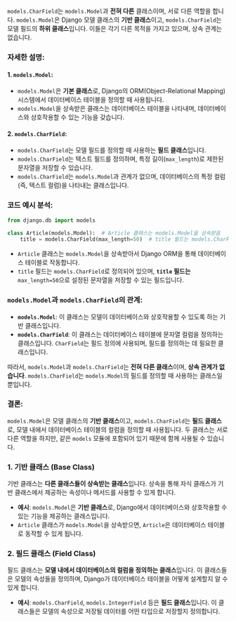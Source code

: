 `models.CharField`는 `models.Model`과 **전혀 다른** 클래스이며, 서로 다른 역할을 합니다. `models.Model`은 Django 모델 클래스의 **기반 클래스**이고, `models.CharField`는 모델 필드의 **하위 클래스**입니다. 이들은 각기 다른 목적을 가지고 있으며, 상속 관계는 없습니다. 

### 자세한 설명:

#### 1. **`models.Model`**:
- `models.Model`은 **기본 클래스**로, Django의 ORM(Object-Relational Mapping) 시스템에서 데이터베이스 테이블을 정의할 때 사용됩니다.
- `models.Model`을 상속받은 클래스는 데이터베이스 테이블을 나타내며, 데이터베이스와 상호작용할 수 있는 기능을 갖습니다.

#### 2. **`models.CharField`**:
- `models.CharField`는 모델 필드를 정의할 때 사용하는 **필드 클래스**입니다.
- `models.CharField`는 텍스트 필드를 정의하며, 특정 길이(`max_length`)로 제한된 문자열을 저장할 수 있습니다.
- `models.CharField`는 `models.Model`과 관계가 없으며, 데이터베이스의 특정 컬럼(즉, 텍스트 컬럼)을 나타내는 클래스입니다.

### 코드 예시 분석:
```python
from django.db import models

class Article(models.Model):  # Article 클래스는 models.Model을 상속받음
    title = models.CharField(max_length=50)  # title 필드는 models.CharField로 정의됨
```

- `Article` 클래스는 `models.Model`을 상속받아서 Django ORM을 통해 데이터베이스 테이블로 작동합니다.
- `title` 필드는 `models.CharField`로 정의되어 있으며, **`title` 필드는** `max_length=50`으로 설정된 문자열을 저장할 수 있는 필드입니다.

### `models.Model`과 `models.CharField`의 관계:
- **`models.Model`**: 이 클래스는 모델이 데이터베이스와 상호작용할 수 있도록 하는 기반 클래스입니다.
- **`models.CharField`**: 이 클래스는 데이터베이스 테이블에 문자열 컬럼을 정의하는 클래스입니다. `CharField`는 필드 정의에 사용되며, 필드를 정의하는 데 필요한 클래스입니다.

따라서, `models.Model`과 `models.CharField`는 **전혀 다른 클래스**이며, **상속 관계가 없습니다**. `models.CharField`는 `models.Model`의 필드를 정의할 때 사용하는 클래스일 뿐입니다.

### 결론:
`models.Model`은 모델 클래스의 **기반 클래스**이고, `models.CharField`는 **필드 클래스**로, 모델 내에서 데이터베이스 테이블의 컬럼을 정의할 때 사용됩니다. 두 클래스는 서로 다른 역할을 하지만, 같은 `models` 모듈에 포함되어 있기 때문에 함께 사용될 수 있습니다.



### 1. **기반 클래스 (Base Class)**

기반 클래스는 **다른 클래스들이 상속받는 클래스**입니다. 상속을 통해 자식 클래스가 기반 클래스에서 제공하는 속성이나 메서드를 사용할 수 있게 합니다.

- **예시**: `models.Model`은 **기반 클래스**로, Django에서 데이터베이스와 상호작용할 수 있는 기능을 제공하는 클래스입니다.
- `Article` 클래스가 `models.Model`을 상속받으면, `Article`은 데이터베이스 테이블로 동작할 수 있게 됩니다.

### 2. **필드 클래스 (Field Class)**

필드 클래스는 **모델 내에서 데이터베이스의 컬럼을 정의하는 클래스**입니다. 이 클래스들은 모델의 속성들을 정의하며, Django가 데이터베이스 테이블을 어떻게 설계할지 알 수 있게 합니다.

- **예시**: `models.CharField`, `models.IntegerField` 등은 **필드 클래스**입니다. 이 클래스들은 모델의 속성으로 저장될 데이터를 어떤 타입으로 저장할지 정의합니다.

